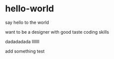 # hello-world
say hello to the world

want to be a designer with good taste coding skills


dadadadada
lllllll


add something test
